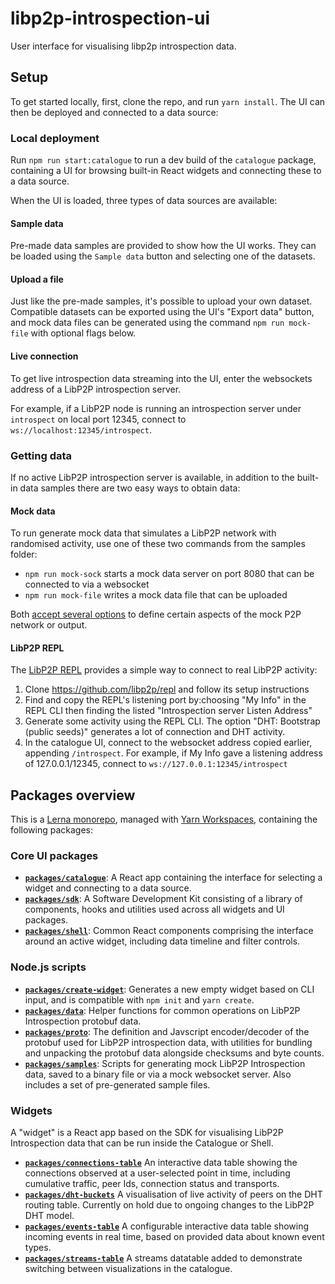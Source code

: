 # libp2p-introspection-ui

User interface for visualising libp2p introspection data.

## Setup

To get started locally, first, clone the repo, and run `yarn install`. The UI can then be deployed and connected to a data source:

### Local deployment

Run `npm run start:catalogue` to run a dev build of the `catalogue` package, containing a UI for browsing built-in React widgets and connecting these to a data source.

When the UI is loaded, three types of data sources are available:

#### Sample data

Pre-made data samples are provided to show how the UI works. They can be loaded using the `Sample data` button and selecting one of the datasets.

#### Upload a file

Just like the pre-made samples, it's possible to upload your own dataset. Compatible datasets can be exported using the UI's "Export data" button, and mock data files can be generated using the command `npm run mock-file` with optional flags below.

#### Live connection

To get live introspection data streaming into the UI, enter the websockets address of a LibP2P introspection server.

For example, if a LibP2P node is running an introspection server under `introspect` on local port 12345, connect to `ws://localhost:12345/introspect`.

### Getting data

If no active LibP2P introspection server is available, in addition to the built-in data samples there are two easy ways to obtain data:

#### Mock data

To run generate mock data that simulates a LibP2P network with randomised activity, use one of these two commands from the samples folder: 

- `npm run mock-sock` starts a mock data server on port 8080 that can be connected to via a websocket 
- `npm run mock-file` writes a mock data file that can be uploaded

Both [accept several options](packages/samples/readme.md) to define certain aspects of the mock P2P network or output.

#### LibP2P REPL

The [LibP2P REPL](https://github.com/libp2p/repl) provides a simple way to connect to real LibP2P activity:

 1. Clone https://github.com/libp2p/repl and follow its setup instructions
 2. Find and copy the REPL's listening port by:choosing "My Info" in the REPL CLI then finding the listed "Introspection server Listen Address"
 3. Generate some activity using the REPL CLI. The option "DHT: Bootstrap (public seeds)" generates a lot of connection and DHT activity.
 4. In the catalogue UI, connect to the websocket address copied earlier, appending `/introspect`. For example, if My Info gave a listening address of 127.0.0.1/12345, connect to `ws://127.0.0.1:12345/introspect`

## Packages overview

This is a [Lerna monorepo](https://github.com/lerna/lerna), managed with [Yarn Workspaces](https://yarnpkg.com/lang/en/docs/workspaces/), containing the following packages:

### Core UI packages

- [**`packages/catalogue`**](packages/catalogue): A React app containing the interface for selecting a widget and connecting to a data source.
- [**`packages/sdk`**](packages/sdk): A Software Development Kit consisting of a library of components, hooks and utilities used across all widgets and UI packages.
- [**`packages/shell`**](packages/shell): Common React components comprising the interface around an active widget, including data timeline and filter controls.

### Node.js scripts

- [**`packages/create-widget`**](packages/create-widget): Generates a new empty widget based on CLI input, and is compatible with `npm init` and `yarn create`. 
- [**`packages/data`**](packages/data): Helper functions for common operations on LibP2P Introspection protobuf data. 
- [**`packages/proto`**](packages/proto): The definition and Javscript encoder/decoder of the protobuf used for LibP2P introspection data, with utilities for bundling and unpacking the protobuf data alongside checksums and byte counts. 
- [**`packages/samples`**](packages/samples): Scripts for generating mock LibP2P Introspection data, saved to a binary file or via a mock websocket server. Also includes a set of pre-generated sample files. 

### Widgets

A "widget" is a React app based on the SDK for visualising LibP2P Introspection data that can be run inside the Catalogue or Shell.

- [**`packages/connections-table`**](packages/connections-table) An interactive data table showing the connections observed at a user-selected point in time, including cumulative traffic, peer Ids, connection status and transports.
- [**`packages/dht-buckets`**](packages/events-table) A visualisation of live activity of peers on the DHT routing table. Currently on hold due to ongoing changes to the LibP2P DHT model.
- [**`packages/events-table`**](packages/events-table) A configurable interactive data table showing incoming events in real time, based on provided data about known event types.
- [**`packages/streams-table`**](packages/streams-table) A streams datatable added to demonstrate switching between visualizations in the catalogue.
